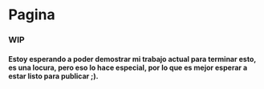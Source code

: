 # Pagina
### WIP
#### Estoy esperando a poder demostrar mi trabajo actual para terminar esto, es una locura, pero eso lo hace especial, por lo que es mejor esperar a estar listo para publicar ;).
